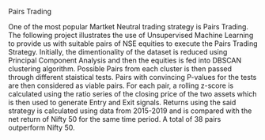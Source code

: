 Pairs Trading

One of the most popular Martket Neutral trading strategy is Pairs Trading. The following project illustrates the use of Unsupervised Machine Learning to provide us with suitable pairs of NSE equities to execute the Pairs Trading Strategy. Initially, the dimentionality of the dataset is reduced using Principal Component Analysis and then the equities is fed into DBSCAN clustering algorithm. Possible Pairs from each cluster is then passed through different staistical tests. Pairs with convincing P-values for the tests are then considered as viable pairs. For each pair, a rolling z-score is calculated using the ratio series of the closing price of the two assets which is then used to generate Entry and Exit signals. Returns using the said strategy is calculated using data from 2015-2019 and is compared with the net return of Nifty 50 for the same time period. A total of 38 pairs outperform Nifty 50.
